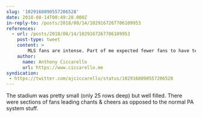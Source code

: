 ```yaml
---
slug: '1029168090557206528'
date: 2018-08-14T00:49:28.000Z
in-reply-to: /posts/2018/08/14/1029167267706109953
references:
  - url: /posts/2018/08/14/1029167267706109953
    post-type: tweet
    content: >
        MLS fans are intense. Part of me expected fewer fans to have team gear but I would say the percentage was &gt;= the major sports games I've been to.
    author:
      name: Anthony Ciccarello
      url: https://www.ciccarello.me
syndication:
 - https://twitter.com/ajciccarello/status/1029168090557206528
---
```


The stadium was pretty small (only 25 rows deep) but well filled. There were sections of fans leading chants &amp; cheers as opposed to the normal PA system stuff.
